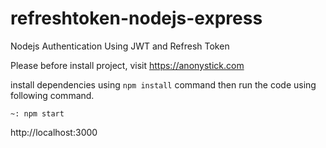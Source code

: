 # refreshtoken-nodejs-express
Nodejs Authentication Using JWT and Refresh Token

Please before install project, visit https://anonystick.com

install dependencies using `npm install` command then run the code using following command.

```
~: npm start
```
http://localhost:3000
